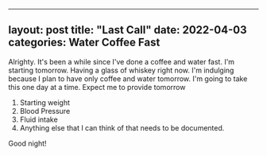  ---
layout: post
title:  "Last Call"
date:   2022-04-03
categories: Water Coffee Fast
---
Alrighty. It's been a while since I've done a coffee and water fast.  I'm starting tomorrow.
Having a glass of whiskey right now. I'm indulging because I plan to have only coffee and water tomorrow.
I'm going to take this one day at a time. 
Expect me to provide tomorrow
1. Starting weight
2. Blood Pressure
3. Fluid intake 
4. Anything else that I can think of that needs to be documented.

Good night!
